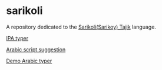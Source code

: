 # sarikoli

A repository dedicated to the [Sarikoli(Sarikoy) Tajik](https://glottolog.org/resource/languoid/id/sari1246) language.

[IPA typer](ipa-typer.html)

[Arabic script suggestion](arabic-typer.html)

[Demo Arabic typer](demo-arabic-typer.html)
